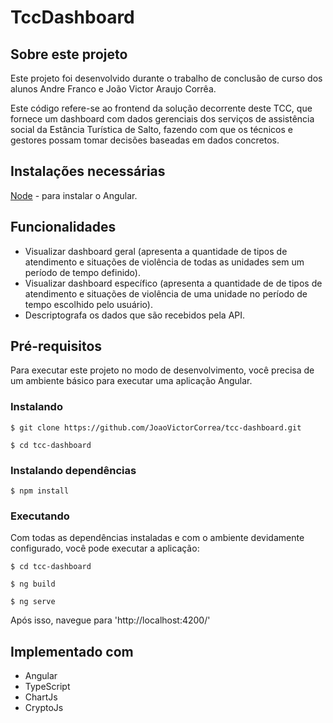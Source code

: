 # TccDashboard



## Sobre este projeto

Este projeto foi desenvolvido durante o trabalho de conclusão de curso dos alunos Andre Franco e João Victor Araujo Corrêa. 

Este código refere-se ao frontend da solução decorrente deste TCC, que fornece um dashboard com dados gerenciais dos serviços de assistência social da Estância Turística de Salto, fazendo com que
os técnicos e gestores possam tomar decisões baseadas em dados concretos.

## Instalações necessárias

[Node](https://nodejs.org/en/download) - para instalar o Angular.

## Funcionalidades

* Visualizar dashboard geral (apresenta a quantidade de tipos de atendimento e situações de violência de todas as unidades sem um período de tempo definido).
* Visualizar dashboard específico (apresenta a quantidade de de tipos de atendimento e situações de violência de uma unidade no período de tempo escolhido pelo usuário).
* Descriptografa os dados que são recebidos pela API.

## Pré-requisitos

Para executar este projeto no modo de desenvolvimento, você precisa de um ambiente básico para executar uma aplicação Angular.

### Instalando

`$ git clone https://github.com/JoaoVictorCorrea/tcc-dashboard.git`

`$ cd tcc-dashboard`

### Instalando dependências

`$ npm install`

### Executando

Com todas as dependências instaladas e com o ambiente devidamente configurado, você pode executar a aplicação:

`$ cd tcc-dashboard`

`$ ng build`

``$ ng serve``

Após isso, navegue para 'http://localhost:4200/'

## Implementado com

* Angular
* TypeScript
* ChartJs
* CryptoJs
